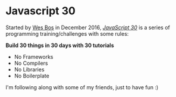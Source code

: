 # Javascript 30 

Started by [Wes Bos](https://wesbos.com) in December 2016, *[JavaScript 30](https://javascript30.com/)* is a series of programming training/challenges with some rules:

**Build 30 things in 30 days with 30 tutorials**

- No Frameworks
- No Compilers
- No Libraries
- No Boilerplate

I'm following along with some of my friends, just to have fun :)
